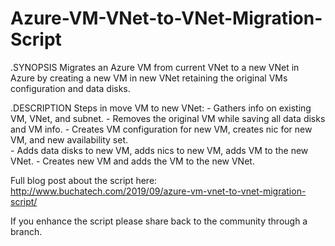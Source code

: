# Azure-VM-VNet-to-VNet-Migration-Script

.SYNOPSIS
   Migrates an Azure VM from current VNet to a new VNet in Azure by creating a new VM in new VNet retaining the original VMs configuration and data disks.

.DESCRIPTION
        Steps in move VM to new VNet: 
           - Gathers info on existing VM, VNet, and subnet.
           - Removes the original VM while saving all data disks and VM info.
           - Creates VM configuration for new VM, creates nic for new VM, and new availability set.  
           - Adds data disks to new VM, adds nics to new VM, adds VM to the new VNet.
           - Creates new VM and adds the VM to the new VNet.
            
Full blog post about the script here: http://www.buchatech.com/2019/09/azure-vm-vnet-to-vnet-migration-script/

If you enhance the script please share back to the community through a branch.
